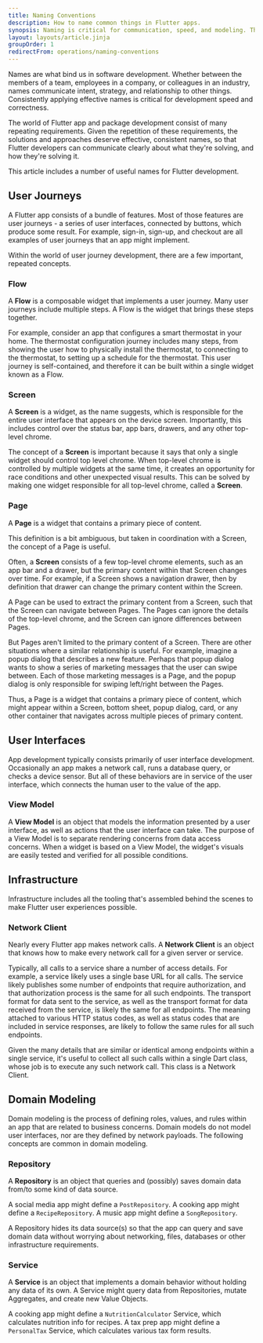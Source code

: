 ```yaml
---
title: Naming Conventions
description: How to name common things in Flutter apps. 
synopsis: Naming is critical for communication, speed, and modeling. This post describes a number of important names to learn and use.
layout: layouts/article.jinja
groupOrder: 1
redirectFrom: operations/naming-conventions
---
```


Names are what bind us in software development. Whether between the members of a team, employees in 
a company, or colleagues in an industry, names communicate intent, strategy, and relationship to
other things. Consistently applying effective names is critical for development speed and correctness.

The world of Flutter app and package development consist of many repeating requirements. Given the
repetition of these requirements, the solutions and approaches deserve effective, consistent names,
so that Flutter developers can communicate clearly about what they're solving, and how they're
solving it.

This article includes a number of useful names for Flutter development.

## User Journeys
A Flutter app consists of a bundle of features. Most of those features are user journeys - a series
of user interfaces, connected by buttons, which produce some result. For example, sign-in, sign-up,
and checkout are all examples of user journeys that an app might implement.

Within the world of user journey development, there are a few important, repeated concepts.

### Flow
A **Flow** is a composable widget that implements a user journey. Many user journeys include multiple
steps. A Flow is the widget that brings these steps together. 

For example, consider an app that configures a smart thermostat in your home. The thermostat 
configuration journey includes many steps, from showing the user how to physically install the 
thermostat, to connecting to the thermostat, to setting up a schedule for the thermostat. This user 
journey is self-contained, and therefore it can be built within a single widget known as a Flow. 

### Screen
A **Screen** is a widget, as the name suggests, which is responsible for the entire user interface
that appears on the device screen. Importantly, this includes control over the status bar, app bars,
drawers, and any other top-level chrome.

The concept of a **Screen** is important because it says that only a single widget should control
top level chrome. When top-level chrome is controlled by multiple widgets at the same time, it creates
an opportunity for race conditions and other unexpected visual results. This can be solved by making
one widget responsible for all top-level chrome, called a **Screen**.

### Page
A **Page** is a widget that contains a primary piece of content. 

This definition is a bit ambiguous, but taken in coordination with a Screen, the concept of a Page 
is useful.

Often, a **Screen** consists of a few top-level chrome elements, such as an app bar and a drawer,
but the primary content within that Screen changes over time. For example, if a Screen shows a
navigation drawer, then by definition that drawer can change the primary content within the Screen.

A Page can be used to extract the primary content from a Screen, such that the Screen can navigate
between Pages. The Pages can ignore the details of the top-level chrome, and the Screen can ignore
differences between Pages.

But Pages aren't limited to the primary content of a Screen. There are other situations where a
similar relationship is useful. For example, imagine a popup dialog that describes a new feature.
Perhaps that popup dialog wants to show a series of marketing messages that the user can swipe
between. Each of those marketing messages is a Page, and the popup dialog is only responsible for
swiping left/right between the Pages.

Thus, a Page is a widget that contains a primary piece of content, which might appear within a
Screen, bottom sheet, popup dialog, card, or any other container that navigates across multiple
pieces of primary content.

## User Interfaces
App development typically consists primarily of user interface development. Occasionally an app
makes a network call, runs a database query, or checks a device sensor. But all of these behaviors
are in service of the user interface, which connects the human user to the value of the app.

### View Model
A **View Model** is an object that models the information presented by a user interface, as well as
actions that the user interface can take. The purpose of a View Model is to separate rendering
concerns from data access concerns. When a widget is based on a View Model, the widget's visuals
are easily tested and verified for all possible conditions.

## Infrastructure
Infrastructure includes all the tooling that's assembled behind the scenes to make Flutter user
experiences possible.

### Network Client
Nearly every Flutter app makes network calls. A **Network Client** is an object that knows how to 
make every network call for a given server or service.

Typically, all calls to a service share a number of access details. For example, a service likely
uses a single base URL for all calls. The service likely publishes some number of endpoints that
require authorization, and that authorization process is the same for all such endpoints. The
transport format for data sent to the service, as well as the transport format for data received
from the service, is likely the same for all endpoints. The meaning attached to various HTTP status
codes, as well as status codes that are included in service responses, are likely to follow the same
rules for all such endpoints.

Given the many details that are similar or identical among endpoints within a single service, it's
useful to collect all such calls within a single Dart class, whose job is to execute any such
network call. This class is a Network Client.

## Domain Modeling
Domain modeling is the process of defining roles, values, and rules within an app that are related
to business concerns. Domain models do not model user interfaces, nor are they defined by network
payloads. The following concepts are common in domain modeling.

### Repository
A **Repository** is an object that queries and (possibly) saves domain data from/to some kind of 
data source.

A social media app might define a `PostRepository`. A cooking app might define a `RecipeRepository`.
A music app might define a `SongRepository`.

A Repository hides its data source(s) so that the app can query and save domain data without worrying
about networking, files, databases or other infrastructure requirements.

### Service
A **Service** is an object that implements a domain behavior without holding any data of its own.
A Service might query data from Repositories, mutate Aggregates, and create new Value Objects.

A cooking app might define a `NutritionCalculator` Service, which calculates nutrition info for 
recipes. A tax prep app might define a `PersonalTax` Service, which calculates various tax form 
results.
